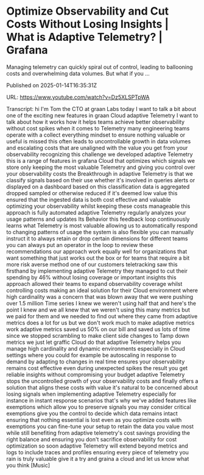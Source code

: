 # Optimize Observability and Cut Costs Without Losing Insights | What is Adaptive Telemetry? | Grafana

Managing telemetry can quickly spiral out of control, leading to ballooning costs and overwhelming data volumes. But what if you ...

Published on 2025-01-14T16:35:31Z

URL: https://www.youtube.com/watch?v=Dz5XLSPTpWA

Transcript: hi I'm Tom the CTO at graan Labs today I want to talk a bit about one of the exciting new features in graan Cloud adaptive Telemetry I want to talk about how it works how it helps teams achieve better observability without cost spikes when it comes to Telemetry many engineering teams operate with a collect everything mindset to ensure nothing valuable or useful is missed this often leads to uncontrollable growth in data volumes and escalating costs that are unaligned with the value you get from your observability recognizing this challenge we developed adaptive Telemetry this is a range of features in grafana Cloud that optimizes which signals we store only keeping the most valuable Telemetry and giving you control over your observability costs the Breakthrough in adaptive Telemetry is that we classify signals based on their use whether it's involved in queries alerts or displayed on a dashboard based on this classification data is aggregated dropped sampled or otherwise reduced if it's deemed low value this ensured that the ingested data is both cost effective and valuable optimizing your observability whilst keeping these costs manageable this approach is fully automated adaptive Telemetry regularly analyzes your usage patterns and updates Its Behavior this feedback loop continuously learns what Telemetry is most valuable allowing us to automatically respond to changing patterns of usage the system is also flexible you can manually instruct it to always retain or drop certain dimensions for different teams you can always put an operator in the loop to review these recommendations our approach work equally well for organizations that want something that just works out the box or for teams that require a bit more risk averse method one of our customers teletracking saw this firsthand by implementing adaptive Telemetry they managed to cut their spending by 46% without losing coverage or important insights this approach allowed their teams to expand observability coverage whilst controlling costs making an ideal solution for their Cloud environment where high cardinality was a concern that was blown away that we were pushing over 1.5 million Time series I knew we weren't using half that and here's the point I knew and we all knew that we weren't using this many metrics but we paid for them and we needed to find out where they came from adaptive metrics does a lot for us but we don't work much to make adaptive metrics work adaptive metrics saved us 50% on our bill and saved us lots of time since we stopped scrambling to make client side changes to Tamp down metrics we just let graffic Cloud do that adaptive Telemetry helps you manage high cardinality and dynamic environments especially in Cloud settings where you could for example be autoscaling in response to demand by adapting to changes in real time ensures your observability remains cost effective even during unexpected spikes the result you get reliable insights without compromising your budget adaptive Telemetry stops the uncontrolled growth of your observability costs and finally offers a solution that aligns these costs with value it's natural to be concerned about losing signals when implementing adaptive Telemetry especially for instance in instant response scenarios that's why we've added features like exemptions which allow you to preserve signals you may consider critical exemptions give you the control to decide which data remains intact ensuring that nothing essential is lost even as you optimize costs with exemptions you can fine-tune your setup to retain the data you value most while still benefiting from adaptive telemetry's cost savings providing the right balance and ensuring you don't sacrifice observability for cost optimization so soon adaptive Telemetry will extend beyond metrics and logs to include traces and profiles ensuring every piece of telemetry you rain is truly valuable give it a try and graina a cloud and let us know what you think [Music]

